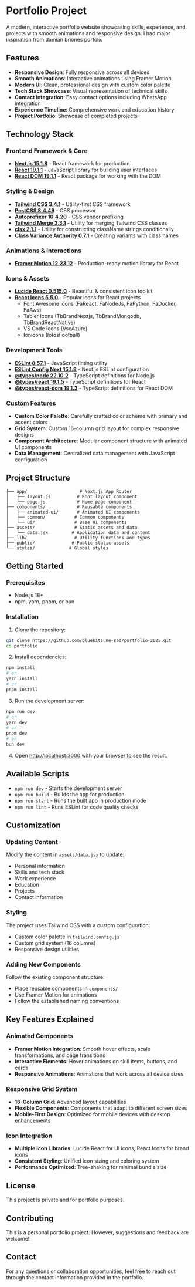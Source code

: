 # Portfolio Project

A modern, interactive portfolio website showcasing skills, experience, and projects with smooth animations and responsive design. I had major inspiration from damian briones porfolio

## Features

- **Responsive Design**: Fully responsive across all devices
- **Smooth Animations**: Interactive animations using Framer Motion
- **Modern UI**: Clean, professional design with custom color palette
- **Tech Stack Showcase**: Visual representation of technical skills
- **Contact Integration**: Easy contact options including WhatsApp integration
- **Experience Timeline**: Comprehensive work and education history
- **Project Portfolio**: Showcase of completed projects

## Technology Stack

### Frontend Framework & Core

- **[Next.js 15.1.8](https://nextjs.org)** - React framework for production
- **[React 19.1.1](https://reactjs.org)** - JavaScript library for building user interfaces
- **[React DOM 19.1.1](https://reactjs.org/docs/react-dom.html)** - React package for working with the DOM

### Styling & Design

- **[Tailwind CSS 3.4.1](https://tailwindcss.com)** - Utility-first CSS framework
- **[PostCSS 8.4.49](https://postcss.org)** - CSS processor
- **[Autoprefixer 10.4.20](https://autoprefixer.github.io)** - CSS vendor prefixing
- **[Tailwind Merge 3.3.1](https://github.com/dcastil/tailwind-merge)** - Utility for merging Tailwind CSS classes
- **[clsx 2.1.1](https://github.com/lukeed/clsx)** - Utility for constructing className strings conditionally
- **[Class Variance Authority 0.7.1](https://cva.style)** - Creating variants with class names
<!-- - **[Shadcn](https://cva.style)** - Creating variants with class names -->

### Animations & Interactions

- **[Framer Motion 12.23.12](https://www.framer.com/motion/)** - Production-ready motion library for React

### Icons & Assets

- **[Lucide React 0.515.0](https://lucide.dev)** - Beautiful & consistent icon toolkit
- **[React Icons 5.5.0](https://react-icons.github.io/react-icons/)** - Popular icons for React projects
  - Font Awesome icons (FaReact, FaNodeJs, FaPython, FaDocker, FaAws)
  - Tabler Icons (TbBrandNextjs, TbBrandMongodb, TbBrandReactNative)
  - VS Code Icons (VscAzure)
  - Ionicons (IoIosFootball)

### Development Tools

- **[ESLint 8.57.1](https://eslint.org)** - JavaScript linting utility
- **[ESLint Config Next 15.1.8](https://nextjs.org/docs/app/building-your-application/configuring/eslint)** - Next.js ESLint configuration
- **[@types/node 22.10.2](https://www.npmjs.com/package/@types/node)** - TypeScript definitions for Node.js
- **[@types/react 19.1.5](https://www.npmjs.com/package/@types/react)** - TypeScript definitions for React
- **[@types/react-dom 19.1.3](https://www.npmjs.com/package/@types/react-dom)** - TypeScript definitions for React DOM

### Custom Features

- **Custom Color Palette**: Carefully crafted color scheme with primary and accent colors
- **Grid System**: Custom 16-column grid layout for complex responsive designs
- **Component Architecture**: Modular component structure with animated UI components
- **Data Management**: Centralized data management with JavaScript configuration

## Project Structure

```
├── app/                    # Next.js App Router
│   ├── layout.js          # Root layout component
│   └── page.js            # Home page component
├── components/            # Reusable components
│   ├── animated-ui/       # Animated UI components
│   ├── common/           # Common components
│   └── ui/               # Base UI components
├── assets/               # Static assets and data
│   └── data.jsx         # Application data and content
├── lib/                  # Utility functions and types
├── public/              # Public static assets
└── styles/             # Global styles
```

## Getting Started

### Prerequisites

- Node.js 18+
- npm, yarn, pnpm, or bun

### Installation

1. Clone the repository:

```bash
git clone https://github.com/bluekitsune-sad/portfolio-2025.git
cd portfolio
```

2. Install dependencies:

```bash
npm install
# or
yarn install
# or
pnpm install
```

3. Run the development server:

```bash
npm run dev
# or
yarn dev
# or
pnpm dev
# or
bun dev
```

4. Open [http://localhost:3000](http://localhost:3000) with your browser to see the result.

## Available Scripts

- `npm run dev` - Starts the development server
- `npm run build` - Builds the app for production
- `npm run start` - Runs the built app in production mode
- `npm run lint` - Runs ESLint for code quality checks

## Customization

### Updating Content

Modify the content in `assets/data.jsx` to update:

- Personal information
- Skills and tech stack
- Work experience
- Education
- Projects
- Contact information

### Styling

The project uses Tailwind CSS with a custom configuration:

- Custom color palette in `tailwind.config.js`
- Custom grid system (16 columns)
- Responsive design utilities

### Adding New Components

Follow the existing component structure:

- Place reusable components in `components/`
- Use Framer Motion for animations
- Follow the established naming conventions

## Key Features Explained

### Animated Components

- **Framer Motion Integration**: Smooth hover effects, scale transformations, and page transitions
- **Interactive Elements**: Hover animations on skill items, buttons, and cards
- **Responsive Animations**: Animations that work across all device sizes

### Responsive Grid System

- **16-Column Grid**: Advanced layout capabilities
- **Flexible Components**: Components that adapt to different screen sizes
- **Mobile-First Design**: Optimized for mobile devices with desktop enhancements

### Icon Integration

- **Multiple Icon Libraries**: Lucide React for UI icons, React Icons for brand icons
- **Consistent Styling**: Unified icon sizing and coloring system
- **Performance Optimized**: Tree-shaking for minimal bundle size

## License

This project is private and for portfolio purposes.

## Contributing

This is a personal portfolio project. However, suggestions and feedback are welcome!

## Contact

For any questions or collaboration opportunities, feel free to reach out through the contact information provided in the portfolio.
